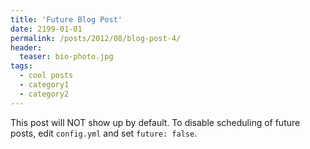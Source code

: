 ```yaml
---
title: 'Future Blog Post'
date: 2199-01-01
permalink: /posts/2012/08/blog-post-4/
header:
  teaser: bio-photo.jpg
tags:
  - cool posts
  - category1
  - category2
---
```


This post will NOT show up by default. To disable scheduling of future posts, edit `config.yml` and set `future: false`. 
